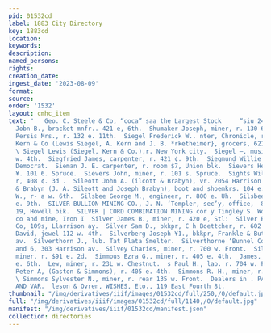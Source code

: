 ```yaml
---
pid: 01532cd
label: 1883 City Directory
key: 1883cd
location: 
keywords: 
description: 
named_persons: 
rights: 
creation_date: 
ingest_date: '2023-08-09'
format: 
source: 
order: '1532'
layout: cmhc_item
text: "   Geo. C. Steele & Co, “coca” saa the Largest Stock     “siu 246 SIM      Shultz
  Jobn B., bracket mnfr.. 421 e, 6th.  Shumaker Joseph, miner, r. 130 6. 2d.  Shute
  Persis Mrs., r. 132 e. 11th.  Siegel Frederick W.. nter, Chronicle, r. 3314 e.  Siegel,
  Kern & Co (Lewis Siegel, A. Kern and J. B. *rketheimer}, grocers, 621 Uatrison ay.
  \ Siegel Lewis (Siegel, Kern & Co.),r. New York city.  Siegel —, musician, r. 114
  w. 4th.  Siegfried James, carpenter, r. 421 ¢. 9th.  Siegmund Willie L., press feeder,
  Democrat.  Sieman J. E. carpenter, r. room $7, Union blk.  Sievers Henry, miner,
  ¥. 101 6. Spruce.  Sievers John, miner, r. 101 s. Spruce.  Sights William W., miner,
  r, 408 ¢. 3d .  Sileott John A. (ilcott & Brabyn), vr. 2054 Harrison av.  Sileott
  & Brabyn (J. A. Sileott and Joseph Brabyn), boot and shoemkrs. 104 e.  Silks George
  W., r- a w. 6th.  Silsbee George M., engineer, r. 800 e. Uh.  Silsbee John, r. 800
  e. 9th.  SILVER BULLION MINING CO., J. N. ‘Templer, sec’y, office,  8 17, 18 and
  19, Howell bik.  SILVER | CORD COMBINATION MINING cor y Tingley S. Wood, gen’l manager,
  co and mine, Iron I  Silver James B., miner, r. 420 e, Stl:  Silver Plume Mining
  Co, 109s, Llarrison ay.  Silver Sam D., bkkpr, C h Boettcher, r. 602 u. Pine.  Silvermann
  David, jewel 112 w. 4th.  Silverberg Joseph ¥1., bkkpr, Frankle & Butler, 407 Harrison
  av.  Silverthorn J., lub. Tat Plata Smelter.  Silverthorne ‘Bunnel Co., rooms 5
  and 6, 303 Harrison av.  Silvey Charies, miner, r. 700 w. Front.  Silvey James,
  miner, r. $91 e. 2d.  Simmous Ezra G., miner, r. 405 e. 4th.  James, miner, r. 538
  e. 6th.  Lew, miner, r. 23L w. Chestnut.  s Paul H., lab. r. 704 w. Front.  Simmons
  Peter A, (Gaston & Simmons), r. 405 e. 4th.  Simmons R. H., miner, r. 828 e. 8th.
  \ Simmons Sylvester N., miner, r. rear 135 w. Front.  Dealers in . PAINTS, OILS
  AND VAR.  leson & Ovren, WISHES, Eto., 119 East Fourth 8t.                                                                       "
thumbnail: "/img/derivatives/iiif/images/01532cd/full/250,/0/default.jpg"
full: "/img/derivatives/iiif/images/01532cd/full/1140,/0/default.jpg"
manifest: "/img/derivatives/iiif/01532cd/manifest.json"
collection: directories
---
```

